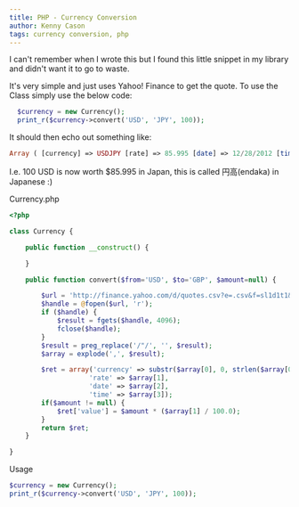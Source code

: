 ```yaml
---
title: PHP - Currency Conversion
author: Kenny Cason
tags: currency conversion, php
---
```


I can't remember when I wrote this but I found this little snippet in my library and didn't want it to go to waste.

It's very simple and just uses Yahoo! Finance to get the quote. To use the Class simply use the below code:

```php
  $currency = new Currency();
  print_r($currency->convert('USD', 'JPY', 100));

```
It should then echo out something like:

```php
Array ( [currency] => USDJPY [rate] => 85.995 [date] => 12/28/2012 [time] => 5:55pm [value] => 85.995 )

```

I.e. 100 USD is now worth $85.995 in Japan, this is called 円高(endaka) in Japanese :)


Currency.php

```php
<?php

class Currency {

    public function __construct() {

    }

    public function convert($from='USD', $to='GBP', $amount=null) {

        $url = 'http://finance.yahoo.com/d/quotes.csv?e=.csv&f=sl1d1t1&s=' . $from . $to . '=X';
        $handle = @fopen($url, 'r');
        if ($handle) {
            $result = fgets($handle, 4096);
            fclose($handle);
        }
        $result = preg_replace('/"/', '', $result);
        $array = explode(',', $result);

        $ret = array('currency' => substr($array[0], 0, strlen($array[0]) - 2),
                    'rate' => $array[1],
                    'date' => $array[2],
                    'time' => $array[3]);
        if($amount != null) {
            $ret['value'] = $amount * ($array[1] / 100.0);
        }
        return $ret;
    }

}
```

Usage

```php
$currency = new Currency();
print_r($currency->convert('USD', 'JPY', 100));

```
